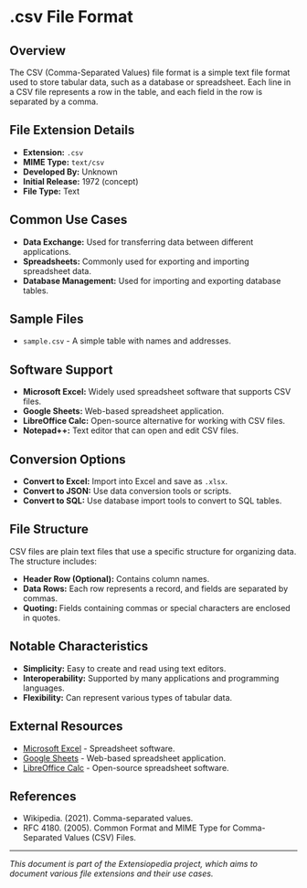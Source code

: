 # .csv File Format

## Overview

The CSV (Comma-Separated Values) file format is a simple text file format used to store tabular data, such as a database or spreadsheet. Each line in a CSV file represents a row in the table, and each field in the row is separated by a comma.

## File Extension Details

- **Extension:** `.csv`
- **MIME Type:** `text/csv`
- **Developed By:** Unknown
- **Initial Release:** 1972 (concept)
- **File Type:** Text

## Common Use Cases

- **Data Exchange:** Used for transferring data between different applications.
- **Spreadsheets:** Commonly used for exporting and importing spreadsheet data.
- **Database Management:** Used for importing and exporting database tables.

## Sample Files

- `sample.csv` - A simple table with names and addresses.

## Software Support

- **Microsoft Excel:** Widely used spreadsheet software that supports CSV files.
- **Google Sheets:** Web-based spreadsheet application.
- **LibreOffice Calc:** Open-source alternative for working with CSV files.
- **Notepad++:** Text editor that can open and edit CSV files.

## Conversion Options

- **Convert to Excel:** Import into Excel and save as `.xlsx`.
- **Convert to JSON:** Use data conversion tools or scripts.
- **Convert to SQL:** Use database import tools to convert to SQL tables.

## File Structure

CSV files are plain text files that use a specific structure for organizing data. The structure includes:
- **Header Row (Optional):** Contains column names.
- **Data Rows:** Each row represents a record, and fields are separated by commas.
- **Quoting:** Fields containing commas or special characters are enclosed in quotes.

## Notable Characteristics

- **Simplicity:** Easy to create and read using text editors.
- **Interoperability:** Supported by many applications and programming languages.
- **Flexibility:** Can represent various types of tabular data.

## External Resources

- [Microsoft Excel](https://www.microsoft.com/en-us/microsoft-365/excel) - Spreadsheet software.
- [Google Sheets](https://sheets.google.com/) - Web-based spreadsheet application.
- [LibreOffice Calc](https://www.libreoffice.org/discover/calc/) - Open-source spreadsheet software.

## References

- Wikipedia. (2021). Comma-separated values.
- RFC 4180. (2005). Common Format and MIME Type for Comma-Separated Values (CSV) Files.

---

*This document is part of the Extensiopedia project, which aims to document various file extensions and their use cases.*
